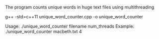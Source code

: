 The program counts unique words in huge text files using multithreading

g++ -std=c++11 unique_word_counter.cpp -o unique_word_counter

Usage: ./unique_word_counter filename num_threads
Example: ./unique_word_counter macbeth.txt 4
